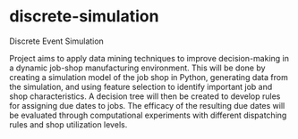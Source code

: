 # discrete-simulation
Discrete Event Simulation

Project aims to apply data mining techniques to improve decision-making in a dynamic job-shop manufacturing environment. This will be done by creating a simulation model of the job shop in Python, generating data from the simulation, and using feature selection to identify important job and shop characteristics. A decision tree will then be created to develop rules for assigning due dates to jobs. The efficacy of the resulting due dates will be evaluated through computational experiments with different dispatching rules and shop utilization levels.
